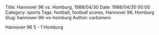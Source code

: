Title: Hannover 96 vs. Homburg, 1988/04/30
Date: 1988/04/30 00:00
Category: sports
Tags: football, football scores, Hannover 96, Homburg
Slug: hannover-96-vs-homburg
Author: carbonero


Hannover 96 5 - 1 Homburg
